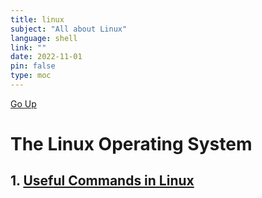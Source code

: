 ```yaml
---
title: linux
subject: "All about Linux"
language: shell
link: ""
date: 2022-11-01
pin: false
type: moc
---
```

[Go Up](dev)
# The Linux Operating System

## 1. [Useful Commands in Linux](basic-commands.md)
